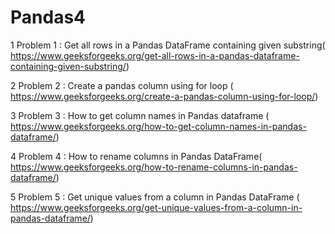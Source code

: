 # Pandas4

1 Problem 1 : Get all rows in a Pandas DataFrame containing given substring(	https://www.geeksforgeeks.org/get-all-rows-in-a-pandas-dataframe-containing-given-substring/)

2 Problem 2 : Create a pandas column using for loop	(	https://www.geeksforgeeks.org/create-a-pandas-column-using-for-loop/)

3 Problem 3 : How to get column names in Pandas dataframe	(	https://www.geeksforgeeks.org/how-to-get-column-names-in-pandas-dataframe/)

4 Problem 4 : How to rename columns in Pandas DataFrame(	https://www.geeksforgeeks.org/how-to-rename-columns-in-pandas-dataframe/)

5 Problem 5 : Get unique values from a column in Pandas DataFrame	(	https://www.geeksforgeeks.org/get-unique-values-from-a-column-in-pandas-dataframe/)
